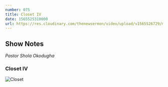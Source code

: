```yaml
---
number: 075
title: Closet IV
date: 1565525310000
url: https://res.cloudinary.com/thenewsermon/video/upload/v1565526729/messages/CLOSET_IV_-Pastor_Shola_Okodugha.mp3
---
```


## Show Notes
_Pastor Shola Okodugha_

### Closet IV

![Closet](https://res.cloudinary.com/thenewsermon/image/upload/v1565526618/sermon%20display%20pictures/closets_IV.jpg)